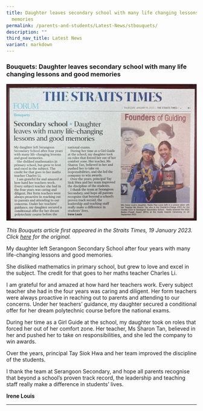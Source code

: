 ```yaml
---
title: Daughter leaves secondary school with many life changing lessons and good
  memories
permalink: /parents-and-students/Latest-News/stbouquets/
description: ""
third_nav_title: Latest News
variant: markdown
---
```

### Bouquets: Daughter leaves secondary school with many life changing lessons and good memories

![](/images/Parents%20&amp;%20Students/bouquets_plaque.jpeg)

*This Bouquets article first appeared in the Straits Times, 19 January 2023. Click [here](https://www.straitstimes.com/opinion/forum/bouquets-daughter-leaves-secondary-school-with-many-life-changing-lessons-and-good-memories) for the original.*

My daughter left Serangoon Secondary School after four years with many life-changing lessons and good memories.

She disliked mathematics in primary school, but grew to love and excel in the subject. The credit for that goes to her maths teacher Charles Li.

I am grateful for and amazed at how hard her teachers work. Every subject teacher she had in the four years was caring and diligent. Her form teachers were always proactive in reaching out to parents and attending to our concerns. Under her teachers’ guidance, my daughter secured a conditional offer for her dream polytechnic course before the national exams.

During her time as a Girl Guide at the school, my daughter took on roles that forced her out of her comfort zone. Her teacher, Ms Sharon Tan, believed in her and pushed her to take on responsibilities, and she led the company to win awards.

Over the years, principal Tay Siok Hwa and her team improved the discipline of the students.

I thank the team at Serangoon Secondary, and hope all parents recognise that beyond a school’s proven track record, the leadership and teaching staff really make a difference in students’ lives.

**Irene Louis**

<hr>